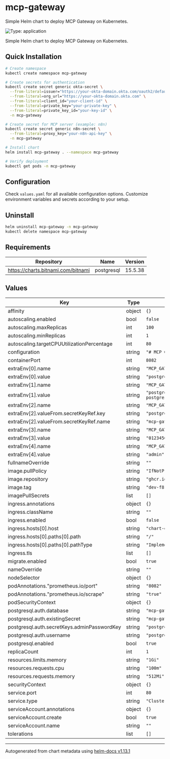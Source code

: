 # mcp-gateway

Simple Helm chart to deploy MCP Gateway on Kubernetes.

![Type: application](https://img.shields.io/badge/Type-application-informational?style=flat-square)

Simple Helm chart to deploy MCP Gateway on Kubernetes.

## Quick Installation

```bash
# Create namespace
kubectl create namespace mcp-gateway

# Create secrets for authentication
kubectl create secret generic okta-secret \
  --from-literal=issuer="https://your-okta-domain.okta.com/oauth2/default" \
  --from-literal=org_url="https://your-okta-domain.okta.com" \
  --from-literal=client_id="your-client-id" \
  --from-literal=private_key="your-private-key" \
  --from-literal=private_key_id="your-key-id" \
  -n mcp-gateway

# Create secret for MCP server (example: n8n)
kubectl create secret generic n8n-secret \
  --from-literal=proxy_key="your-n8n-api-key" \
  -n mcp-gateway

# Install chart
helm install mcp-gateway . --namespace mcp-gateway

# Verify deployment
kubectl get pods -n mcp-gateway
```

## Configuration

Check `values.yaml` for all available configuration options. Customize environment variables and secrets according to your setup.

## Uninstall

```bash
helm uninstall mcp-gateway -n mcp-gateway
kubectl delete namespace mcp-gateway
```

## Requirements

| Repository | Name | Version |
|------------|------|---------|
| https://charts.bitnami.com/bitnami | postgresql | 15.5.38 |

## Values

| Key | Type | Default | Description |
|-----|------|---------|-------------|
| affinity | object | `{}` |  |
| autoscaling.enabled | bool | `false` |  |
| autoscaling.maxReplicas | int | `100` |  |
| autoscaling.minReplicas | int | `1` |  |
| autoscaling.targetCPUUtilizationPercentage | int | `80` |  |
| configuration | string | `"# MCP Gateway configuration\n"` |  |
| containerPort | int | `8082` |  |
| extraEnv[0].name | string | `"MCP_GATEWAY_BACKEND_ENGINE"` |  |
| extraEnv[0].value | string | `"postgres"` |  |
| extraEnv[1].name | string | `"MCP_GATEWAY_BACKEND_URI"` |  |
| extraEnv[1].value | string | `"postgresql://postgres:will-change@mcp-gateway-postgresql:5432/mcp-gateway?sslmode=disable"` |  |
| extraEnv[2].name | string | `"MCP_GATEWAY_BACKEND_PASSWORD"` |  |
| extraEnv[2].valueFrom.secretKeyRef.key | string | `"postgresql-password"` |  |
| extraEnv[2].valueFrom.secretKeyRef.name | string | `"mcp-gateway-postgresql-secret"` |  |
| extraEnv[3].name | string | `"MCP_GATEWAY_BACKEND_ENCRYPTION_KEY"` |  |
| extraEnv[3].value | string | `"0123456789abcdeffedcba9876543210cafebabefacefeeddeadbeef00112233"` |  |
| extraEnv[4].name | string | `"MCP_GATEWAY_HTTP_ADMIN_API_KEY"` |  |
| extraEnv[4].value | string | `"admin"` |  |
| fullnameOverride | string | `""` |  |
| image.pullPolicy | string | `"IfNotPresent"` |  |
| image.repository | string | `"ghcr.io/matthisholleville/mcp-gateway-dev"` |  |
| image.tag | string | `"dev-f810708eb3c412858fef136fb8668078457adf92"` |  |
| imagePullSecrets | list | `[]` |  |
| ingress.annotations | object | `{}` |  |
| ingress.className | string | `""` |  |
| ingress.enabled | bool | `false` |  |
| ingress.hosts[0].host | string | `"chart-example.local"` |  |
| ingress.hosts[0].paths[0].path | string | `"/"` |  |
| ingress.hosts[0].paths[0].pathType | string | `"ImplementationSpecific"` |  |
| ingress.tls | list | `[]` |  |
| migrate.enabled | bool | `true` |  |
| nameOverride | string | `""` |  |
| nodeSelector | object | `{}` |  |
| podAnnotations."prometheus.io/port" | string | `"8082"` |  |
| podAnnotations."prometheus.io/scrape" | string | `"true"` |  |
| podSecurityContext | object | `{}` |  |
| postgresql.auth.database | string | `"mcp-gateway"` |  |
| postgresql.auth.existingSecret | string | `"mcp-gateway-postgresql-secret"` |  |
| postgresql.auth.secretKeys.adminPasswordKey | string | `"postgresql-password"` |  |
| postgresql.auth.username | string | `"postgres"` |  |
| postgresql.enabled | bool | `true` |  |
| replicaCount | int | `1` |  |
| resources.limits.memory | string | `"1Gi"` |  |
| resources.requests.cpu | string | `"100m"` |  |
| resources.requests.memory | string | `"512Mi"` |  |
| securityContext | object | `{}` |  |
| service.port | int | `80` |  |
| service.type | string | `"ClusterIP"` |  |
| serviceAccount.annotations | object | `{}` |  |
| serviceAccount.create | bool | `true` |  |
| serviceAccount.name | string | `""` |  |
| tolerations | list | `[]` |  |

----------------------------------------------
Autogenerated from chart metadata using [helm-docs v1.13.1](https://github.com/norwoodj/helm-docs/releases/v1.13.1)